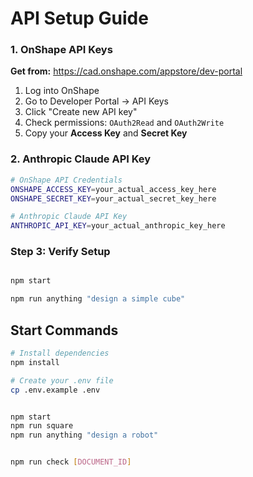 # API Setup Guide


### 1. OnShape API Keys 
**Get from:** https://cad.onshape.com/appstore/dev-portal

1. Log into OnShape
2. Go to Developer Portal → API Keys  
3. Click "Create new API key"
4. Check permissions: `OAuth2Read` and `OAuth2Write`
5. Copy your **Access Key** and **Secret Key**

### 2. Anthropic Claude API Key

```bash
# OnShape API Credentials
ONSHAPE_ACCESS_KEY=your_actual_access_key_here
ONSHAPE_SECRET_KEY=your_actual_secret_key_here

# Anthropic Claude API Key
ANTHROPIC_API_KEY=your_actual_anthropic_key_here
```

### Step 3: Verify Setup
```bash

npm start

npm run anything "design a simple cube"
```

 

##  Start Commands

```bash
# Install dependencies
npm install

# Create your .env file
cp .env.example .env


npm start                           
npm run square                      
npm run anything "design a robot"  


npm run check [DOCUMENT_ID]
```

